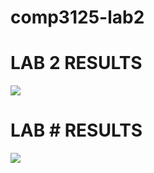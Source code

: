 # comp3125-lab2

# LAB 2 RESULTS
![](https://i.imgur.com/Stxvpa3.png)
# LAB # RESULTS
![](https://i.imgur.com/AP6T2YB.gif)
